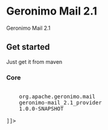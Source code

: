 <!---
Licensed to the Apache Software Foundation (ASF) under one
or more contributor license agreements.  See the NOTICE file
distributed with this work for additional information
regarding copyright ownership.  The ASF licenses this file
to you under the Apache License, Version 2.0 (the
"License"); you may not use this file except in compliance
with the License.  You may obtain a copy of the License at

  http://www.apache.org/licenses/LICENSE-2.0

Unless required by applicable law or agreed to in writing,
software distributed under the License is distributed on an
"AS IS" BASIS, WITHOUT WARRANTIES OR CONDITIONS OF ANY
KIND, either express or implied.  See the License for the
specific language governing permissions and limitations
under the License.
-->
# Geronimo Mail 2.1

Geronimo Mail 2.1

## Get started

Just get it from maven

### Core

<pre class="prettyprint linenums"><![CDATA[
<dependency>
	<groupId>org.apache.geronimo.mail</groupId>
	<artifactId>geronimo-mail_2.1_provider</artifactId>
	<version>1.0.0-SNAPSHOT</version>
</dependency>
]]></pre>